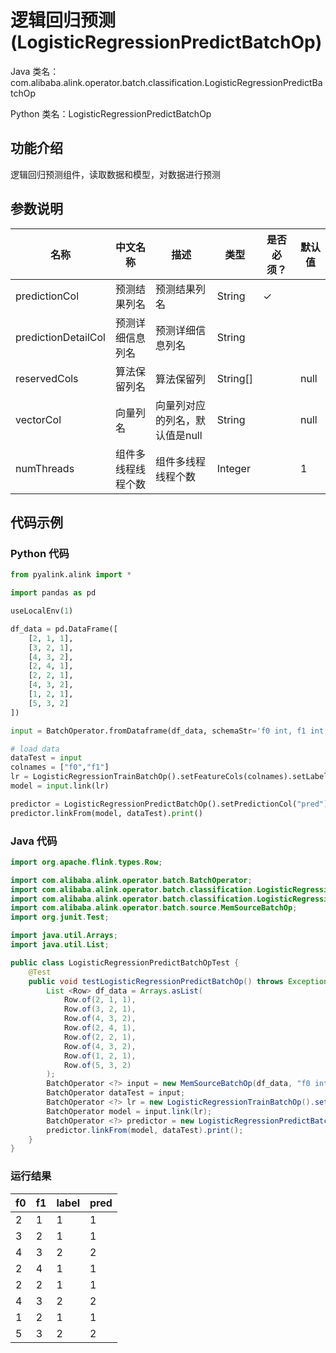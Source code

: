 # 逻辑回归预测 (LogisticRegressionPredictBatchOp)
Java 类名：com.alibaba.alink.operator.batch.classification.LogisticRegressionPredictBatchOp

Python 类名：LogisticRegressionPredictBatchOp


## 功能介绍
逻辑回归预测组件，读取数据和模型，对数据进行预测

## 参数说明


| 名称 | 中文名称 | 描述 | 类型 | 是否必须？ | 默认值 |
| --- | --- | --- | --- | --- | --- |
| predictionCol | 预测结果列名 | 预测结果列名 | String | ✓ |  |
| predictionDetailCol | 预测详细信息列名 | 预测详细信息列名 | String |  |  |
| reservedCols | 算法保留列名 | 算法保留列 | String[] |  | null |
| vectorCol | 向量列名 | 向量列对应的列名，默认值是null | String |  | null |
| numThreads | 组件多线程线程个数 | 组件多线程线程个数 | Integer |  | 1 |




## 代码示例
### Python 代码
```python
from pyalink.alink import *

import pandas as pd

useLocalEnv(1)

df_data = pd.DataFrame([
    [2, 1, 1],
    [3, 2, 1],
    [4, 3, 2],
    [2, 4, 1],
    [2, 2, 1],
    [4, 3, 2],
    [1, 2, 1],
    [5, 3, 2]
])

input = BatchOperator.fromDataframe(df_data, schemaStr='f0 int, f1 int, label int')

# load data
dataTest = input
colnames = ["f0","f1"]
lr = LogisticRegressionTrainBatchOp().setFeatureCols(colnames).setLabelCol("label")
model = input.link(lr)

predictor = LogisticRegressionPredictBatchOp().setPredictionCol("pred")
predictor.linkFrom(model, dataTest).print()
```
### Java 代码
```java
import org.apache.flink.types.Row;

import com.alibaba.alink.operator.batch.BatchOperator;
import com.alibaba.alink.operator.batch.classification.LogisticRegressionPredictBatchOp;
import com.alibaba.alink.operator.batch.classification.LogisticRegressionTrainBatchOp;
import com.alibaba.alink.operator.batch.source.MemSourceBatchOp;
import org.junit.Test;

import java.util.Arrays;
import java.util.List;

public class LogisticRegressionPredictBatchOpTest {
	@Test
	public void testLogisticRegressionPredictBatchOp() throws Exception {
		List <Row> df_data = Arrays.asList(
			Row.of(2, 1, 1),
			Row.of(3, 2, 1),
			Row.of(4, 3, 2),
			Row.of(2, 4, 1),
			Row.of(2, 2, 1),
			Row.of(4, 3, 2),
			Row.of(1, 2, 1),
			Row.of(5, 3, 2)
		);
		BatchOperator <?> input = new MemSourceBatchOp(df_data, "f0 int, f1 int, label int");
		BatchOperator dataTest = input;
		BatchOperator <?> lr = new LogisticRegressionTrainBatchOp().setFeatureCols("f0", "f1").setLabelCol("label");
		BatchOperator model = input.link(lr);
		BatchOperator <?> predictor = new LogisticRegressionPredictBatchOp().setPredictionCol("pred");
		predictor.linkFrom(model, dataTest).print();
	}
}
```
### 运行结果
f0 | f1 | label | pred 
---|----|-------|-----
2|1|1|1
3|2|1|1
4|3|2|2
2|4|1|1
2|2|1|1
4|3|2|2
1|2|1|1
5|3|2|2



